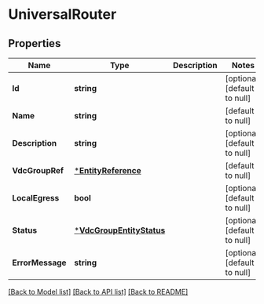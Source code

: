 # UniversalRouter

## Properties
Name | Type | Description | Notes
------------ | ------------- | ------------- | -------------
**Id** | **string** |  | [optional] [default to null]
**Name** | **string** |  | [default to null]
**Description** | **string** |  | [optional] [default to null]
**VdcGroupRef** | [***EntityReference**](EntityReference.md) |  | [default to null]
**LocalEgress** | **bool** |  | [optional] [default to null]
**Status** | [***VdcGroupEntityStatus**](VdcGroupEntityStatus.md) |  | [optional] [default to null]
**ErrorMessage** | **string** |  | [optional] [default to null]

[[Back to Model list]](../README.md#documentation-for-models) [[Back to API list]](../README.md#documentation-for-api-endpoints) [[Back to README]](../README.md)


